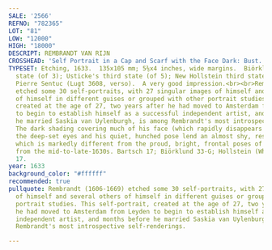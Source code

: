 ```yaml
---
SALE: '2566'
REFNO: "782365"
LOT: "81"
LOW: "12000"
HIGH: "18000"
DESCRIPT: REMBRANDT VAN RIJN
CROSSHEAD: 'Self Portrait in a Cap and Scarf with the Face Dark: Bust.'
TYPESET: Etching, 1633.  135x105 mm; 5⅜x4 inches, wide margins.  Biörklund's third
  state (of 3); Usticke's third state (of 5); New Hollstein third state (of 5).  Ex-collection
  Pierre Sentuc (Lugt 3608, verso).  A very good impression.<br><br>Rembrandt (1606-1669)
  etched some 30 self-portraits, with 27 singular images of himself and several others
  of himself in different guises or grouped with other portrait studies. This self-portrait,
  created at the age of 27, two years after he had moved to Amsterdam from Leyden
  to begin to establish himself as a successful independent artist, and months before
  he married Saskia van Uylenburgh, is among Rembrandt's most introspective self-renderings.
  The dark shading covering much of his face (which rapidly disappears in later impressions),
  the deep-set eyes and his quiet, hunched pose lend an almost shy, reserved appearance,
  which is markedly different from the proud, bright, frontal poses of his self-portraits
  from the mid-to-late-1630s. Bartsch 17; Biörklund 33-G; Hollstein (White and Boon)
  17.
year: 1633
background_color: "#ffffff"
recommended: true
pullquote: Rembrandt (1606-1669) etched some 30 self-portraits, with 27 singular images
  of himself and several others of himself in different guises or grouped with other
  portrait studies. This self-portrait, created at the age of 27, two years after
  he had moved to Amsterdam from Leyden to begin to establish himself as a successful
  independent artist, and months before he married Saskia van Uylenburgh, is among
  Rembrandt's most introspective self-renderings.

---
```

